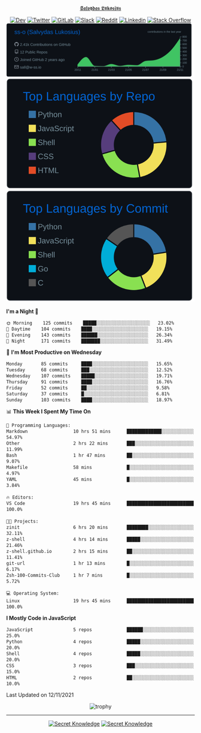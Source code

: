 <div align="center">
  
[𝕾𝖆𝖑𝖛𝖞𝖉𝖆𝖘 𝕷𝖚𝖐𝖔𝖘𝖎𝖚𝖘](https://git.io/JJwwg)
  
[![Dev](https://img.shields.io/badge/-DEV-222222?style=flat-square&logo=dev.to&logoColor=white&link=https://dev.to/sso/)](https://dev.to/sso/)
[![Twitter](https://img.shields.io/badge/-Twitter-222222?style=flat-square&logo=twitter&logoColor=white&link=https://twitter.com/salldc/)](https://twitter.com/salldc/)
[![GitLab](https://img.shields.io/badge/-GitLab-222222?style=flat-square&logo=GitLab&logoColor=white&link=https://gitlab.com/ss-o/)](https://gitlab.com/ss-o/)
[![Slack](https://img.shields.io/badge/-Slack-222222?style=flat-square&logo=Slack&logoColor=white&link=https://digital-teams.slack.com/)](https://digital-teams.slack.com/)
[![Reddit](https://img.shields.io/badge/-Reddit-222222?style=flat-square&logo=Reddit&logoColor=white&link=https://https://www.reddit.com/user/ss-o/)](https://www.reddit.com/user/ss-o/)
[![Linkedin](https://img.shields.io/badge/-LinkedIn-222222?style=flat-square&logo=Linkedin&logoColor=white&link=https://www.linkedin.com/in/digital-clouds/)](https://www.linkedin.com/in/digital-clouds/)
[![Stack Overflow](https://img.shields.io/badge/-Stack%20Overflow-222222?style=flat-square&logo=stack-overflow&logoColor=white&link=https://stackoverflow.com/users/13893752/salvydas-lukosius)](https://stackoverflow.com/users/13893752/salvydas-lukosius)
[![Proofile Details](https://raw.githubusercontent.com/ss-o/ss-o/main/profile-summary-card-output/github_dark/0-profile-details.svg)](https://github.com/vn7n24fzkq/github-profile-summary-cards)
[![Repo PerLanguage](https://raw.githubusercontent.com/ss-o/ss-o/main/profile-summary-card-output/github_dark/1-repos-per-language.svg)](https://github.com/vn7n24fzkq/github-profile-summary-cards) 
[![Commit per Language](https://raw.githubusercontent.com/ss-o/ss-o/main/profile-summary-card-output/github_dark/2-most-commit-language.svg)](https://github.com/vn7n24fzkq/github-profile-summary-cards)
  
</div>
  
<!--START_SECTION:waka-->
**I'm a Night 🦉** 

```text
🌞 Morning    125 commits    █████░░░░░░░░░░░░░░░░░░░░   23.02% 
🌆 Daytime    104 commits    ████░░░░░░░░░░░░░░░░░░░░░   19.15% 
🌃 Evening    143 commits    ██████░░░░░░░░░░░░░░░░░░░   26.34% 
🌙 Night      171 commits    ███████░░░░░░░░░░░░░░░░░░   31.49%

```
📅 **I'm Most Productive on Wednesday** 

```text
Monday       85 commits     ████░░░░░░░░░░░░░░░░░░░░░   15.65% 
Tuesday      68 commits     ███░░░░░░░░░░░░░░░░░░░░░░   12.52% 
Wednesday    107 commits    █████░░░░░░░░░░░░░░░░░░░░   19.71% 
Thursday     91 commits     ████░░░░░░░░░░░░░░░░░░░░░   16.76% 
Friday       52 commits     ██░░░░░░░░░░░░░░░░░░░░░░░   9.58% 
Saturday     37 commits     █░░░░░░░░░░░░░░░░░░░░░░░░   6.81% 
Sunday       103 commits    ████░░░░░░░░░░░░░░░░░░░░░   18.97%

```


📊 **This Week I Spent My Time On** 

```text
💬 Programming Languages: 
Markdown                 10 hrs 51 mins      █████████████░░░░░░░░░░░░   54.97% 
Other                    2 hrs 22 mins       ███░░░░░░░░░░░░░░░░░░░░░░   11.99% 
Bash                     1 hr 47 mins        ██░░░░░░░░░░░░░░░░░░░░░░░   9.07% 
Makefile                 58 mins             █░░░░░░░░░░░░░░░░░░░░░░░░   4.97% 
YAML                     45 mins             █░░░░░░░░░░░░░░░░░░░░░░░░   3.84%

🔥 Editors: 
VS Code                  19 hrs 45 mins      █████████████████████████   100.0%

🐱‍💻 Projects: 
zinit                    6 hrs 20 mins       ████████░░░░░░░░░░░░░░░░░   32.11% 
z-shell                  4 hrs 14 mins       █████░░░░░░░░░░░░░░░░░░░░   21.46% 
z-shell.github.io        2 hrs 15 mins       ██░░░░░░░░░░░░░░░░░░░░░░░   11.41% 
git-url                  1 hr 13 mins        █░░░░░░░░░░░░░░░░░░░░░░░░   6.17% 
Zsh-100-Commits-Club     1 hr 7 mins         █░░░░░░░░░░░░░░░░░░░░░░░░   5.72%

💻 Operating System: 
Linux                    19 hrs 45 mins      █████████████████████████   100.0%

```

**I Mostly Code in JavaScript** 

```text
JavaScript               5 repos             ██████░░░░░░░░░░░░░░░░░░░   25.0% 
Python                   4 repos             █████░░░░░░░░░░░░░░░░░░░░   20.0% 
Shell                    4 repos             █████░░░░░░░░░░░░░░░░░░░░   20.0% 
CSS                      3 repos             ███░░░░░░░░░░░░░░░░░░░░░░   15.0% 
HTML                     2 repos             ██░░░░░░░░░░░░░░░░░░░░░░░   10.0%

```



 Last Updated on 12/11/2021
<!--END_SECTION:waka-->

<div align=center>
 
![trophy](https://github-profile-trophy.vercel.app/?username=ss-o&theme=darkhub&rank=SSS,SS,S,AAA,AA,A,B,C&no-frame=true)

---

[![Secret Knowledge](https://github-readme-stats.vercel.app/api/pin/?username=github&repo=government.github.com&card_width=150&theme=blue-green&layout=compact)](https://github.com/github/government.github.com)
[![Secret Knowledge](https://github-readme-stats.vercel.app/api/pin/?username=ss-o&repo=the-book-of-secret-knowledge&card_width=150&theme=blue-green&layout=compact)](https://github.com/ss-o/the-book-of-secret-knowledge)

</div>

